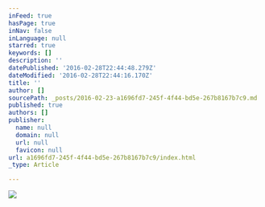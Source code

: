 ```yaml
---
inFeed: true
hasPage: true
inNav: false
inLanguage: null
starred: true
keywords: []
description: ''
datePublished: '2016-02-28T22:44:48.279Z'
dateModified: '2016-02-28T22:44:16.170Z'
title: ''
author: []
sourcePath: _posts/2016-02-23-a1696fd7-245f-4f44-bd5e-267b8167b7c9.md
published: true
authors: []
publisher:
  name: null
  domain: null
  url: null
  favicon: null
url: a1696fd7-245f-4f44-bd5e-267b8167b7c9/index.html
_type: Article

---
```

![](https://s3-us-west-2.amazonaws.com/the-grid-img/p/ca8929dc93b1cc5da4180e909a1edc7c07d9710d.jpg)